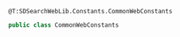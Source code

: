 ```
@T:SDSearchWebLib.Constants.CommonWebConstants
```
```csharp
public class CommonWebConstants
```
